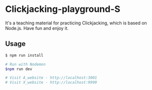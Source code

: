 # Clickjacking-playground-S

It's a teaching material for practicing Clickjacking, which is based on Node.js. Have fun and enjoy it.

## Usage

```sh
$ npm run install
```

```sh
# Run with Nodemon
$npm run dev

# Visit A_website - http://localhost:3001
# Visit X_website - http://localhost:9999
```